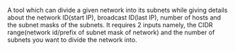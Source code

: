 A tool which can divide a given network into its subnets while giving details about the network ID(start IP),
broadcast ID(last IP), number of hosts and the subnet masks of the subnets.
It requires 2 inputs namely, the CIDR range(network id/prefix of subnet mask of network) and the number of subnets you want to divide the network into.